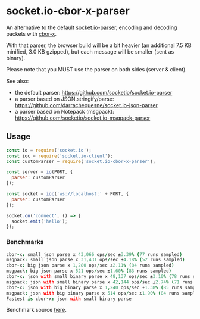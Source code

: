 # socket.io-cbor-x-parser

An alternative to the default [socket.io-parser](https://github.com/socketio/socket.io-parser), encoding and decoding packets with [cbor-x](https://github.com/kriszyp/cbor-x).

With that parser, the browser build will be a bit heavier (an additional 7.5 KB minified, 3.0 KB gzipped), but each message will be smaller (sent as binary).

Please note that you MUST use the parser on both sides (server & client).

See also:

- the default parser: https://github.com/socketio/socket.io-parser
- a parser based on JSON.stringify/parse: https://github.com/darrachequesne/socket.io-json-parser
- a parser based on Notepack (msgpack): https://github.com/socketio/socket.io-msgpack-parser

## Usage

```js
const io = require('socket.io');
const ioc = require('socket.io-client');
const customParser = require('socket.io-cbor-x-parser');

const server = io(PORT, {
  parser: customParser
});

const socket = ioc('ws://localhost:' + PORT, {
  parser: customParser
});

socket.on('connect', () => {
  socket.emit('hello');
});
```

### Benchmarks
```coffeescript
cbor-x: small json parse x 43,066 ops/sec ±3.39% (77 runs sampled)
msgpack: small json parse x 31,431 ops/sec ±4.18% (52 runs sampled)
cbor-x: big json parse x 1,280 ops/sec ±2.11% (84 runs sampled)
msgpack: big json parse x 521 ops/sec ±1.60% (83 runs sampled)
cbor-x: json with small binary parse x 48,137 ops/sec ±3.10% (78 runs sampled)
msgpack: json with small binary parse x 42,144 ops/sec ±2.74% (71 runs sampled)
cbor-x: json with big binary parse x 1,240 ops/sec ±1.38% (85 runs sampled)
msgpack: json with big binary parse x 514 ops/sec ±1.90% (84 runs sampled)
Fastest is cbor-x: json with small binary parse
```

Benchmark source [here](https://github.com/intech/socket.io-cbor-x-parser/tree/master/bench).
